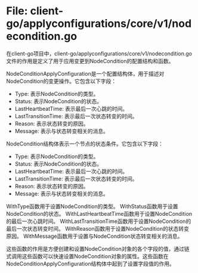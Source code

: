 # File: client-go/applyconfigurations/core/v1/nodecondition.go

在client-go项目中，client-go/applyconfigurations/core/v1/nodecondition.go文件的作用是定义了用于应用变更到NodeCondition的配置结构和函数。

NodeConditionApplyConfiguration是一个配置结构体，用于描述对NodeCondition的变更操作。它包含以下字段：
- Type: 表示NodeCondition的类型。
- Status: 表示NodeCondition的状态。
- LastHeartbeatTime: 表示最后一次心跳的时间。
- LastTransitionTime: 表示最后一次状态转变的时间。
- Reason: 表示状态转变的原因。
- Message: 表示与状态转变相关的消息。

NodeCondition结构体表示一个节点的状态条件。它包含以下字段：
- Type: 表示NodeCondition的类型。
- Status: 表示NodeCondition的状态。
- LastHeartbeatTime: 表示最后一次心跳的时间。
- LastTransitionTime: 表示最后一次状态转变的时间。
- Reason: 表示状态转变的原因。
- Message: 表示与状态转变相关的消息。

WithType函数用于设置NodeCondition的类型。
WithStatus函数用于设置NodeCondition的状态。
WithLastHeartbeatTime函数用于设置NodeCondition的最后一次心跳时间。
WithLastTransitionTime函数用于设置NodeCondition的最后一次状态转变时间。
WithReason函数用于设置NodeCondition的状态转变原因。
WithMessage函数用于设置与NodeCondition状态转变相关的消息。

这些函数的作用是方便创建和设置NodeCondition对象的各个字段的值，通过链式调用这些函数可以快速设置NodeCondition对象的属性。这些函数在NodeConditionApplyConfiguration结构体中起到了设置字段值的作用。

